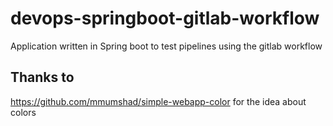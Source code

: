 # devops-springboot-gitlab-workflow

Application written in Spring boot to test pipelines using the gitlab workflow

## Thanks to

<https://github.com/mmumshad/simple-webapp-color> for the idea about colors
